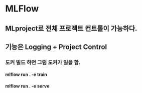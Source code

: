 # MLFlow
## MLproject로 전체 프로젝트 컨트롤이 가능하다.
## 기능은 Logging + Project Control
### 도커 빌드 하면 그럼 도커가 일을 함.
#### mlflow run . -e train
#### mlflow run . -e serve
